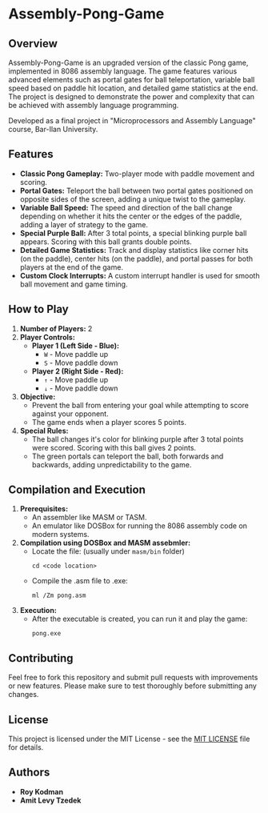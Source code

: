 # Assembly-Pong-Game

## Overview
Assembly-Pong-Game is an upgraded version of the classic Pong game, implemented in 8086 assembly language. The game features various advanced elements such as portal gates for ball teleportation, variable ball speed based on paddle hit location, and detailed game statistics at the end. 
The project is designed to demonstrate the power and complexity that can be achieved with assembly language programming.

Developed as a final project in "Microprocessors and Assembly Language" course, Bar-Ilan University.

## Features
- **Classic Pong Gameplay:** Two-player mode with paddle movement and scoring.
- **Portal Gates:** Teleport the ball between two portal gates positioned on opposite sides of the screen, adding a unique twist to the gameplay.
- **Variable Ball Speed:** The speed and direction of the ball change depending on whether it hits the center or the edges of the paddle, adding a layer of strategy to the game.
- **Special Purple Ball:** After 3 total points, a special blinking purple ball appears. Scoring with this ball grants double points.
- **Detailed Game Statistics:** Track and display statistics like corner hits (on the paddle), center hits (on the paddle), and portal passes for both players at the end of the game.
- **Custom Clock Interrupts:** A custom interrupt handler is used for smooth ball movement and game timing.

## How to Play
1. **Number of Players:** 2
2. **Player Controls:**
   - **Player 1 (Left Side - Blue):**
     - `W` - Move paddle up
     - `S` - Move paddle down
   - **Player 2 (Right Side - Red):**
     - `↑` - Move paddle up
     - `↓` - Move paddle down
3. **Objective:**
   - Prevent the ball from entering your goal while attempting to score against your opponent.
   - The game ends when a player scores 5 points.
4. **Special Rules:**
   - The ball changes it's color for blinking purple after 3 total points were scored. 
     Scoring with this ball gives 2 points.
   - The green portals can teleport the ball, both forwards and backwards, adding unpredictability to the game.

## Compilation and Execution
1. **Prerequisites:**
   - An assembler like MASM or TASM.
   - An emulator like DOSBox for running the 8086 assembly code on modern systems.
2. **Compilation using DOSBox and MASM assebmler:**
   - Locate the file: (usually under `masm/bin` folder)
     ```
     cd <code location> 
     ```
   - Compile the .asm file to .exe:
     ```
     ml /Zm pong.asm
     ```
3. **Execution:**
   - After the executable is created, you can run it and play the game:
     ```
     pong.exe
     ```

## Contributing
Feel free to fork this repository and submit pull requests with improvements or new features. Please make sure to test thoroughly before submitting any changes.

## License
This project is licensed under the MIT License - see the [MIT LICENSE](LICENSE) file for details.

## Authors
- **Roy Kodman**
- **Amit Levy Tzedek** 


